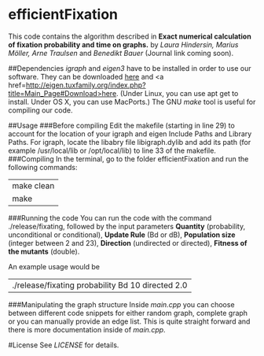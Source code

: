 # efficientFixation
This code contains the algorithm described in <b>Exact numerical calculation of fixation probability and time on graphs.</b> by <i>Laura Hindersin, Marius Möller, Arne Traulsen</i> and <i>Benedikt Bauer</i> (Journal link coming soon).


##Dependencies
<i>igraph</i> and <i>eigen3</i> have to be installed in order to use our software. They can be downloaded <a href="http://igraph.org/c/#downloads">here</a> and <a href=http://eigen.tuxfamily.org/index.php?title=Main_Page#Download>here</a>.
(Under Linux, you can use apt get to install. Under OS X, you can use MacPorts.)
The GNU <i>make</i> tool is useful for compiling our code.

##Usage
###Before compiling
Edit the makefile (starting in line 29) to account for the location of your igraph and eigen Include Paths and Library Paths. 
For igraph, locate the libabry file libigraph.dylib and add its path (for example /usr/local/lib or /opt/local/lib) to line 33 of the makefile. 
###Compiling
In the terminal, go to the folder efficientFixation and run the following commands:
<table>
<tr><td>make clean</td></tr>
<tr><td>make</td></tr>
</table>
###Running the code
You can run the code with the command ./release/fixating, followed by the input parameters <b>Quantity</b> (probability, unconditional or conditional), <b>Update Rule</b> (Bd or dB), <b>Population size</b> (integer between 2 and 23), <b>Direction</b> (undirected or directed), <b>Fitness of the mutants</b> (double).

An example usage would be
<table>
<tr><td>./release/fixating probability Bd 10 directed 2.0</td></tr>
</table>

###Manipulating the graph structure
Inside <i>main.cpp</i> you can choose between different code snippets for either random graph, complete graph or you can manually provide an edge list. This is quite straight forward and there is more documentation inside of <i>main.cpp</i>.

#License
See <i>LICENSE</i> for details.
